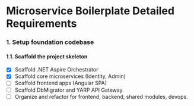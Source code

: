 # Microservice Boilerplate Detailed Requirements

### 1. Setup foundation codebase

#### 1.1. Scaffold the project skeleton

- [x] Scaffold .NET Aspire Orchestrator
- [x] Scaffold core microservices (Identity, Admin)
- [ ] Scaffold frontend apps (Angular SPA) 
- [ ] Scaffold DbMigrator and YARP API Gateway.
- [ ] Organize and refactor for frontend, backend, shared modules, devops.